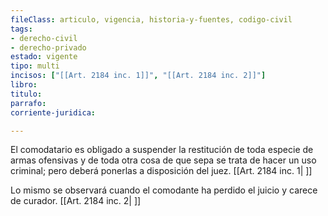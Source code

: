 ```yaml
---
fileClass: articulo, vigencia, historia-y-fuentes, codigo-civil
tags:
- derecho-civil
- derecho-privado
estado: vigente
tipo: multi
incisos: ["[[Art. 2184 inc. 1]]", "[[Art. 2184 inc. 2]]"]
libro:
titulo:
parrafo:
corriente-juridica:

---
```

El comodatario es obligado a suspender la restitución de toda especie de armas ofensivas y de toda otra cosa de que sepa se trata de hacer un uso criminal; pero deberá ponerlas a disposición del juez. [[Art. 2184 inc. 1| ]]

Lo mismo se observará cuando el comodante ha perdido el juicio y carece de curador. [[Art. 2184 inc. 2| ]]